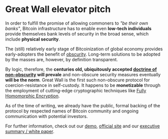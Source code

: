 # Great Wall elevator pitch

In order to fulfill the promise of allowing commoners to _"be their own banks"_, Bitcoin infrastructure has to enable even 
**low-tech individuals** provide themselves bank levels of security in the broad sense, which include **physical security**.

The (still) relatively early stage of Bitcoinization of global economy provides early-adopters the benefit of 
[obscurity](https://en.wikipedia.org/wiki/Security_through_obscurity). Long-term solutions to be adopted by the masses 
are, however, by definition transparent.

By logic, therefore, the **centuries old, ubiquitously accepted [doctrine of non-obscurity](https://en.wikipedia.org/wiki/Kerckhoffs%27s_principle) will prevale** 
and non-obscure security measures eventually **will be the norm**. Great Wall is the first such non-obscure protocol for 
coercion-resistance in self-custody. It happens to be **monetizable** through the employment of cutting-edge cryptographic techniques like [Fully 
Homomorphic Encryption](https://www.ibm.com/topics/homomorphic-encryption).

As of the time of writing, we already have the public, formal backing of the protocol by respected names of Bitcoin community 
and ongoing communication with potential investors.

For further information, check out our [demo](https://mega.nz/file/vfwhRTwZ#sP3hSRthQNssWRdcmD8XRNIeJX7Eq174ImY4eva_Pwo), [official site](https://linktr.ee/greatwallt3) and 
our [executive summary / white paper](./executive_summary.md).
